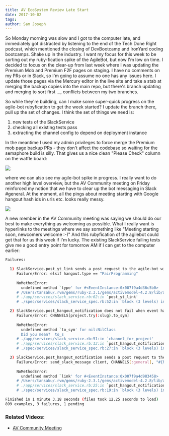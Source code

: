 ```yaml
---
title: AV EcoSystem Review Late Start
date: 2017-10-02
tags: 
author: Sam Joseph
---
```


So Monday morning was slow and I got to the computer late, and immediately got distracted by listening to the end of the Tech Done Right podcast, which mentioned the closing of DevBootcamp and IronYard coding bootcamps.  Shake up in the industry.  I want my focus for this week to be sorting out my ruby-fication spike of the AgileBot, but now I'm low on time.  I decided to focus on the clear-up from last week where I was updating the Premium Mob and Premium F2F pages on staging.  I have no comments on my PRs or in Slack, so I'm going to assume no one has any issues here.  I update those pages via the Mercury editor in the live site and take a stab at merging the backup copies into the main repo, but there's branch updating and merging to sort first ..., conflicts between my two branches.

So while they're building, can I make some super-quick progress on the agile-bot rubyfication to get the week started?  I update the branch there, pull up the set of changes.  I think the set of things we need is:

1. new tests of the SlackService  
2. checking all existing tests pass  
3. extracting the channel config to depend on deployment instance  

In the meantime I used my admin privileges to force merge the Premium mob page backup PRs - they don't affect the codebase so waiting for the semaphore build is silly.  That gives us a nice clean "Please Check" column on the waffle board:

![](https://dl.dropbox.com/s/zpg8yqzayk08t8z/Screenshot%202017-10-02%2010.36.22.png?dl=1)

where we can also see my agile-bot spike in progress.  I really want to do another high level overview, but the AV Community meeting on Friday reinforced my notion that we have to clear up the bot messaging in Slack #general.  At the moment, all the pings about meeting starting with Google hangout hash ids in urls etc. looks really messy. 

![](https://dl.dropbox.com/s/5tbperpnc3nqsvu/Screenshot%202017-10-02%2010.42.54.png?dl=1)

A new member in the AV Community meeting was saying we should do our best to make everything as welcoming as possible.  What I really want is hyperlinks to the meetings where we say something like "Meeting starting soon, newcomers welcome :-)"  And this rubyfication of the agilebot could get that for us this week if I'm lucky.  The existing SlackService failing tests give me a good entry point for tomorrow AM if I can get to the computer earlier:

```sh
Failures:

  1) SlackService.post_yt_link sends a post request to the agile-bot with the proper data
     Failure/Error: elsif hangout.type == "PairProgramming"
     
     NoMethodError:
       undefined method `type' for #<EventInstance:0x007f9a4d36c5b0>
     # /Users/tansaku/.rvm/gems/ruby-2.3.1/gems/activemodel-4.2.8/lib/active_model/attribute_methods.rb:433:in `method_missing'
     # ./app/services/slack_service.rb:62:in `post_yt_link'
     # ./spec/services/slack_service_spec.rb:52:in `block (3 levels) in <top (required)>'

  2) SlackService.post_hangout_notification does not fail when event has no associated project
     Failure/Error: CHANNELS[project.try(:slug).to_sym]
     
     NoMethodError:
       undefined method `to_sym' for nil:NilClass
       Did you mean?  to_s
     # ./app/services/slack_service.rb:51:in `channel_for_project'
     # ./app/services/slack_service.rb:13:in `post_hangout_notification'
     # ./spec/services/slack_service_spec.rb:27:in `block (3 levels) in <top (required)>'

  3) SlackService.post_hangout_notification sends a post request to the agile-bot with the proper data
     Failure/Error: send_slack_message client, CHANNELS[:general], "#{hangout.title}: #{hangout.link}", hangout.user
     
     NoMethodError:
       undefined method `link' for #<EventInstance:0x007f9a4d983458>
     # /Users/tansaku/.rvm/gems/ruby-2.3.1/gems/activemodel-4.2.8/lib/active_model/attribute_methods.rb:433:in `method_missing'
     # ./app/services/slack_service.rb:25:in `post_hangout_notification'
     # ./spec/services/slack_service_spec.rb:19:in `block (3 levels) in <top (required)>'

Finished in 1 minute 3.18 seconds (files took 12.25 seconds to load)
899 examples, 3 failures, 1 pending
```

### Related Videos:

* [AV Community Meeting](https://youtu.be/ufWc1Gg3hQ4)






